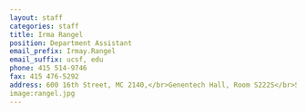 ```yaml
---
layout: staff
categories: staff
title: Irma Rangel
position: Department Assistant
email_prefix: Irmay.Rangel
email_suffix: ucsf, edu
phone: 415 514-9746
fax: 415 476-5292
address: 600 16th Street, MC 2140,</br>Genentech Hall, Room S222S</br>San Francisco, CA 94158-2140</br>
image:rangel.jpg
---
```



